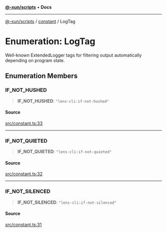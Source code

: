 [**@-xun/scripts**](../../README.md) • **Docs**

***

[@-xun/scripts](../../README.md) / [constant](../README.md) / LogTag

# Enumeration: LogTag

Well-known ExtendedLogger tags for filtering output automatically
depending on program state.

## Enumeration Members

### IF\_NOT\_HUSHED

> **IF\_NOT\_HUSHED**: `"lens-cli:if-not-hushed"`

#### Source

[src/constant.ts:33](https://github.com/Xunnamius/xscripts/blob/4eeba0093c58c5ae075542203854b4a3add2907a/src/constant.ts#L33)

***

### IF\_NOT\_QUIETED

> **IF\_NOT\_QUIETED**: `"lens-cli:if-not-quieted"`

#### Source

[src/constant.ts:32](https://github.com/Xunnamius/xscripts/blob/4eeba0093c58c5ae075542203854b4a3add2907a/src/constant.ts#L32)

***

### IF\_NOT\_SILENCED

> **IF\_NOT\_SILENCED**: `"lens-cli:if-not-silenced"`

#### Source

[src/constant.ts:31](https://github.com/Xunnamius/xscripts/blob/4eeba0093c58c5ae075542203854b4a3add2907a/src/constant.ts#L31)
